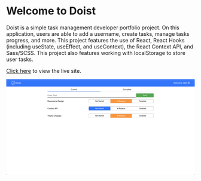 # Welcome to Doist

Doist is a simple task management developer portfolio project. On this application, users are able to add a username, create tasks, manage tasks progress, and more. This project features the use of React, React Hooks (including useState, useEffect, and useContext), the React Context API, and Sass/SCSS. This project also features working with localStorage to store user tasks.

[Click here](https://doist-developer-project.netlify.app/#/) to view the live site.

![Doist Landing Page](src/assets/readme-image.png)